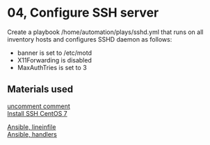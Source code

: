 # 04, Configure SSH server

Create a playbook /home/automation/plays/sshd.yml that runs on all inventory hosts and configures SSHD daemon as follows:

- banner is set to /etc/motd
- X11Forwarding is disabled
- MaxAuthTries is set to 3

## Materials used

[uncomment comment](https://www.mydailytutorials.com/uncommentcomment-lines-files-using-ansible/)  
[Install SSH CentOS 7](https://phoenixnap.com/kb/how-to-enable-ssh-centos-7)  
  
[Ansible, lineinfile](https://docs.ansible.com/ansible/latest/collections/ansible/builtin/lineinfile_module.html)  
[Ansible, handlers](https://docs.ansible.com/ansible/latest/user_guide/playbooks_handlers.html)  
